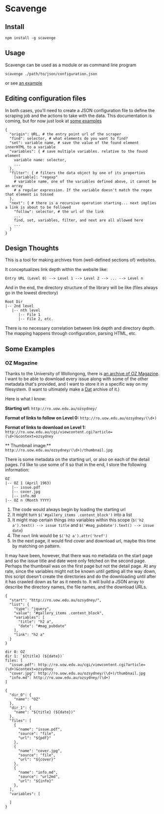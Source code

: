 # Scavenge

## Install

```
npm install -g scavenge
```

## Usage

Scavenge can be used as a module or as command line program

```
scavenge ./path/to/json/configuration.json
```

or see [an example](./example.js)

## Editing configuration files

In both cases, you'll need to create a JSON configuration file to define the scraping job and the actions to take with the data. This documentation is coming, but for now just look at [some examples](./examples)

```
{
  "origin": URL, # the entry point url of the scraper
  "find": selector, # what elements do you want to find?
  "set": variable name, # save the value of the found element innerHTML to a variable
  "variables": { # save multiple variables. relative to the found element
    variable name: selector,
    ...
  },
  "filter": { # filters the data object by one of its properties
    [variable]: "regexp"
    # variable name, one of the variables defined above, it cannot be an array
    # a regular expression. If the variable doesn't match the regex that element is tossed
  },
  "next": { # there is a recursive operation starting... next implies a link is about to be followed
    "follow": selector, # the url of the link
    ...
    find, set, variables, filter, and next are all allowed here
    ...
  }
}
```

## Design Thoughts

This is a tool for making archives from (well-defined sections of) websites.

It conceptualizes link depth within the website like:

```
Entry URL (Level 0) --> Level 1 --> Level 2 --> ... --> Level n
```

And in the end, the directory structure of the library will be like (files always go in the lowest directory)

```
Root Dir
|-- 2nd level
   |-- nth level
      |-- File 1
      |-- File 2, etc.
```

There is no necessary correlation between link depth and directory depth. The mapping happens through configuration, parsing HTML, etc.

## Some Examples

### OZ Magazine

Thanks to the University of Wollongong, there is [an archive of OZ Magazine](http://ro.uow.edu.au/ozsydney/). I want to be able to download every issue along with some of the other metadata that's provided, and I want to store it in a specific way on my filesystem. (I want to ultimately make a [Dat](http://dat.land) archive of it.)

Here is what I know:

**Starting url:** `http://ro.uow.edu.au/ozsydney/`

**Format of links to follow on Level 0:** `http://ro.uow.edu.au/ozsydney/(\d+)`

**Format of links to download on Level 1:** `http://ro.uow.edu.au/cgi/viewcontent.cgi?article=(\d+)&context=ozsydney`

** Thumbnail image:** `http://ro.uow.edu.au/ozsydney/(\d+)/thumbnail.jpg`

There is some metadata on the starting url, or also on each of the detail pages. I'd like to use some of it so that in the end, I store the following information:

```
OZ
|-- OZ 1 (April 1963)
   |-- issue.pdf
   |-- cover.jpg
   |-- info.md
|-- OZ n (Month YYYY)
```

1. The code would always begin by loading the starting url
2. It might turn `$('#gallery_items .content_block')` into a list
3. It might map certain things into variables within this scope (`$('h2 a').text() --> issue title` and `$('#mag_pubdate').text() --> issue date`)
4. The `next` link would be `$('h2 a').attr('href')`
5. In the next page, it would find cover and download url, maybe this time by matching on pattern.

It may have been, however, that there was no metadata on the start page and so the issue title and date were only fetched on the second page. Perhaps the thumbnail was on the first page but not the detail page. At any rate, since the variables might not be known until getting all the way down, this script doesn't create the directories and do the downloading until after it has crawled down as far as it needs to. It will build a JSON array to describe the directory names, the file names, and the download URLs.

```
{
  "start": "http://ro.uow.edu.au/ozsydney/",
  "list": {
    "type": "jquery",
    "value": "#gallery_items .content_block",
    "variables": [
      "title": "h2 a",
      "date": "#mag_pubdate"
    ],
    "link": "h2 a"
  }
}
```

```
dir 0: OZ
dir 1: `${title} (${date})`
files: [
  "issue.pdf": http://ro.uow.edu.au/cgi/viewcontent.cgi?article=(\d+)&context=ozsydney
  "cover.jpg": http://ro.uow.edu.au/ozsydney/(\d+)/thumbnail.jpg
  "info.md": http://ro.uow.edu.au/ozsydney/(\d+)
]
```

```
{
  "dir_0": {
    "name": "OZ"
  },
  "dir_1": {
    "name": "${title} (${date})"
  },
  "files": [
    {
      "name": "issue.pdf",
      "source": "file",
      "url": "${pdf}"
    },
    {
      "name": "cover.jpg",
      "source": "file",
      "url": "${cover}"
    },
    {
      "name": "info.md",
      "source": "url2md",
      "url": "${info}"
    },
  ],
  "variables": [

  ]
}
```
